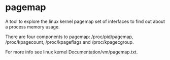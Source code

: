 # pagemap

A tool to explore the linux kernel pagemap set of interfaces to find out about
a process memory usage.

There are four components to pagemap:
/proc/pid/pagemap, /proc/kpagecount, /proc/kpageflags and /proc/kpagecgroup.

For more info see linux kernel Documentation/vm/pagemap.txt.
